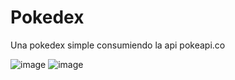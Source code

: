 # Pokedex
Una pokedex simple consumiendo la api pokeapi.co

![image](https://github.com/HanselRm/Pokedex/assets/98871569/079c60dc-a391-4f06-be9e-8048daed3e03)
![image](https://github.com/HanselRm/Pokedex/assets/98871569/9a213696-31ae-4f61-b6a7-fb45e4e4b39b)
